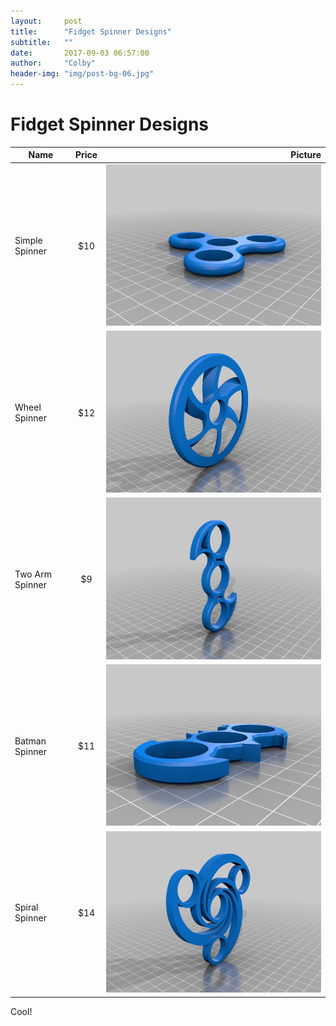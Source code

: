 ```yaml
---
layout:     post
title:      "Fidget Spinner Designs"
subtitle:   ""
date:       2017-09-03 06:57:00
author:     "Colby"
header-img: "img/post-bg-06.jpg"
---
```

# Fidget Spinner Designs

| Name     | Price | Picture       |
| ------------- |:------------:| -----:|
| Simple Spinner|$10 |![Simple Spinner](/img/simple-spinner.jpg)| 
| Wheel Spinner |$12 |![Wheel Spinner](/img/wheel-spinner.jpg)|
| Two Arm Spinner |$9 |![Two arm Spinner](/img/two-arm-spinner.jpg)|
| Batman Spinner|$11 |![Batman Spinner](/img/batman-spinner.jpg)| 
| Spiral Spinner |$14 |![alt text](/img/spiral.jpg)|

Cool!